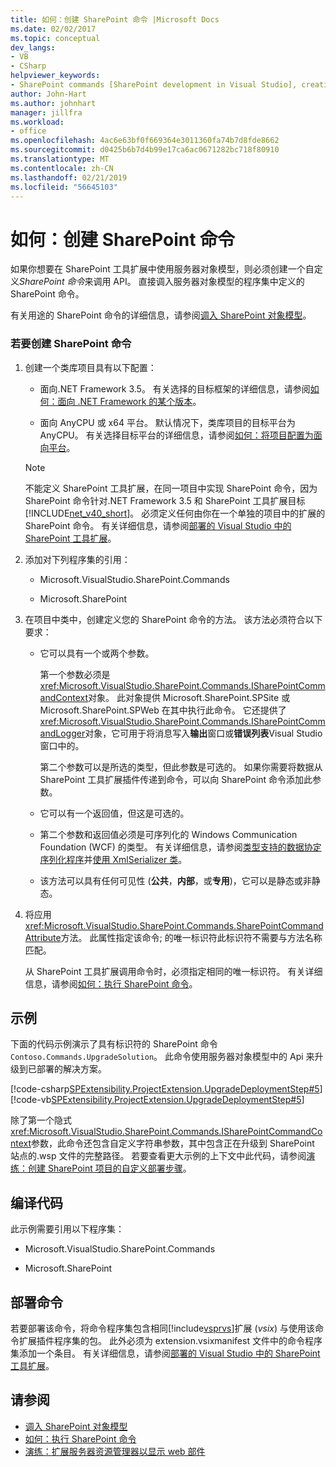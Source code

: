 ```yaml
---
title: 如何：创建 SharePoint 命令 |Microsoft Docs
ms.date: 02/02/2017
ms.topic: conceptual
dev_langs:
- VB
- CSharp
helpviewer_keywords:
- SharePoint commands [SharePoint development in Visual Studio], creating
author: John-Hart
ms.author: johnhart
manager: jillfra
ms.workload:
- office
ms.openlocfilehash: 4ac6e63bf0f669364e3011360fa74b7d8fde8662
ms.sourcegitcommit: d0425b6b7d4b99e17ca6ac0671282bc718f80910
ms.translationtype: MT
ms.contentlocale: zh-CN
ms.lasthandoff: 02/21/2019
ms.locfileid: "56645103"
---
```

# <a name="how-to-create-a-sharepoint-command"></a>如何：创建 SharePoint 命令
  如果你想要在 SharePoint 工具扩展中使用服务器对象模型，则必须创建一个自定义*SharePoint 命令*来调用 API。 直接调入服务器对象模型的程序集中定义的 SharePoint 命令。

 有关用途的 SharePoint 命令的详细信息，请参阅[调入 SharePoint 对象模型](../sharepoint/calling-into-the-sharepoint-object-models.md)。

### <a name="to-create-a-sharepoint-command"></a>若要创建 SharePoint 命令

1.  创建一个类库项目具有以下配置：

    -   面向.NET Framework 3.5。 有关选择的目标框架的详细信息，请参阅[如何：面向 .NET Framework 的某个版本](../ide/how-to-target-a-version-of-the-dotnet-framework.md)。

    -   面向 AnyCPU 或 x64 平台。 默认情况下，类库项目的目标平台为 AnyCPU。 有关选择目标平台的详细信息，请参阅[如何：将项目配置为面向平台](../ide/how-to-configure-projects-to-target-platforms.md)。

    > [!NOTE]
    >  不能定义 SharePoint 工具扩展，在同一项目中实现 SharePoint 命令，因为 SharePoint 命令针对.NET Framework 3.5 和 SharePoint 工具扩展目标[!INCLUDE[net_v40_short](../sharepoint/includes/net-v40-short-md.md)]。 必须定义任何由你在一个单独的项目中的扩展的 SharePoint 命令。 有关详细信息，请参阅[部署的 Visual Studio 中的 SharePoint 工具扩展](../sharepoint/deploying-extensions-for-the-sharepoint-tools-in-visual-studio.md)。

2.  添加对下列程序集的引用：

    -   Microsoft.VisualStudio.SharePoint.Commands

    -   Microsoft.SharePoint

3.  在项目中类中，创建定义您的 SharePoint 命令的方法。 该方法必须符合以下要求：

    -   它可以具有一个或两个参数。

         第一个参数必须是<xref:Microsoft.VisualStudio.SharePoint.Commands.ISharePointCommandContext>对象。 此对象提供 Microsoft.SharePoint.SPSite 或 Microsoft.SharePoint.SPWeb 在其中执行此命令。 它还提供了<xref:Microsoft.VisualStudio.SharePoint.Commands.ISharePointCommandLogger>对象，它可用于将消息写入**输出**窗口或**错误列表**Visual Studio 窗口中的。

         第二个参数可以是所选的类型，但此参数是可选的。 如果你需要将数据从 SharePoint 工具扩展插件传递到命令，可以向 SharePoint 命令添加此参数。

    -   它可以有一个返回值，但这是可选的。

    -   第二个参数和返回值必须是可序列化的 Windows Communication Foundation (WCF) 的类型。 有关详细信息，请参阅[类型支持的数据协定序列化程序](/dotnet/framework/wcf/feature-details/types-supported-by-the-data-contract-serializer)并[使用 XmlSerializer 类](/dotnet/framework/wcf/feature-details/using-the-xmlserializer-class)。

    -   该方法可以具有任何可见性 (**公共**，**内部**，或**专用**)，它可以是静态或非静态。

4.  将应用<xref:Microsoft.VisualStudio.SharePoint.Commands.SharePointCommandAttribute>方法。 此属性指定该命令; 的唯一标识符此标识符不需要与方法名称匹配。

     从 SharePoint 工具扩展调用命令时，必须指定相同的唯一标识符。 有关详细信息，请参阅[如何：执行 SharePoint 命令](../sharepoint/how-to-execute-a-sharepoint-command.md)。

## <a name="example"></a>示例
 下面的代码示例演示了具有标识符的 SharePoint 命令`Contoso.Commands.UpgradeSolution`。 此命令使用服务器对象模型中的 Api 来升级到已部署的解决方案。

 [!code-csharp[SPExtensibility.ProjectExtension.UpgradeDeploymentStep#5](../sharepoint/codesnippet/CSharp/UpgradeDeploymentStep/SharePointCommands/Commands.cs#5)]
 [!code-vb[SPExtensibility.ProjectExtension.UpgradeDeploymentStep#5](../sharepoint/codesnippet/VisualBasic/upgradedeploymentstep/sharepointcommands/commands.vb#5)]

 除了第一个隐式<xref:Microsoft.VisualStudio.SharePoint.Commands.ISharePointCommandContext>参数，此命令还包含自定义字符串参数，其中包含正在升级到 SharePoint 站点的.wsp 文件的完整路径。 若要查看更大示例的上下文中此代码，请参阅[演练：创建 SharePoint 项目的自定义部署步骤](../sharepoint/walkthrough-creating-a-custom-deployment-step-for-sharepoint-projects.md)。

## <a name="compiling-the-code"></a>编译代码
 此示例需要引用以下程序集：

-   Microsoft.VisualStudio.SharePoint.Commands

-   Microsoft.SharePoint

## <a name="deploying-the-command"></a>部署命令
 若要部署该命令，将命令程序集包含相同[!include[vsprvs](../sharepoint/includes/vsprvs-md.md)]扩展 (*vsix*) 与使用该命令扩展插件程序集的包。 此外必须为 extension.vsixmanifest 文件中的命令程序集添加一个条目。 有关详细信息，请参阅[部署的 Visual Studio 中的 SharePoint 工具扩展](../sharepoint/deploying-extensions-for-the-sharepoint-tools-in-visual-studio.md)。

## <a name="see-also"></a>请参阅
- [调入 SharePoint 对象模型](../sharepoint/calling-into-the-sharepoint-object-models.md)
- [如何：执行 SharePoint 命令](../sharepoint/how-to-execute-a-sharepoint-command.md)
- [演练：扩展服务器资源管理器以显示 web 部件](../sharepoint/walkthrough-extending-server-explorer-to-display-web-parts.md)

